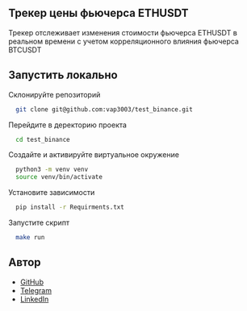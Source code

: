 
## Трекер цены фьючерса ETHUSDT

Трекер отслеживает изменения стоимости фьючерса ETHUSDT в реальном времени с учетом корреляционного влияния фьючерса BTCUSDT

## Запустить локально

Склонируйте репозиторий

```bash
  git clone git@github.com:vap3003/test_binance.git
```

Перейдите в деректорию проекта

```bash
  cd test_binance
```

Создайте и активируйте виртуальное окружение

```bash
  python3 -m venv venv
  source venv/bin/activate
```

Установите зависимости

```bash
  pip install -r Requirments.txt
```

Запустите скрипт

```bash
  make run
```

## Автор

- [GitHub](https://www.github.com/vap3003)
- [Telegram](https://t.me/vap3003)
- [LinkedIn](https://www.linkedin.com/in/vladislav-pavlenko-09a249a0/)
